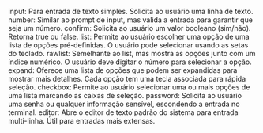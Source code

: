 input: Para entrada de texto simples. Solicita ao usuário uma linha de texto.
number: Similar ao prompt de input, mas valida a entrada para garantir que seja um número.
confirm: Solicita ao usuário um valor booleano (sim/não). Retorna true ou false.
list: Permite ao usuário escolher uma opção de uma lista de opções pré-definidas. O usuário pode selecionar usando as setas do teclado.
rawlist: Semelhante ao list, mas mostra as opções junto com um índice numérico. O usuário deve digitar o número para selecionar a opção.
expand: Oferece uma lista de opções que podem ser expandidas para mostrar mais detalhes. Cada opção tem uma tecla associada para rápida seleção.
checkbox: Permite ao usuário selecionar uma ou mais opções de uma lista marcando as caixas de seleção.
password: Solicita ao usuário uma senha ou qualquer informação sensível, escondendo a entrada no terminal.
editor: Abre o editor de texto padrão do sistema para entrada multi-linha. Útil para entradas mais extensas.
